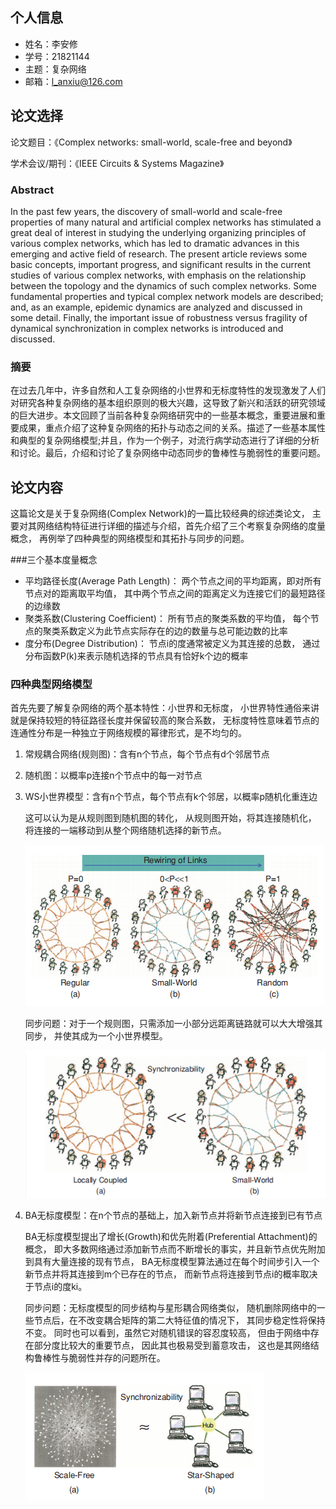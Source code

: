 ﻿## 个人信息
- 姓名：李安修
- 学号：21821144
- 主题：复杂网络
- 邮箱：l_anxiu@126.com
## 论文选择
论文题目：《Complex networks: small-world, scale-free and beyond》

学术会议/期刊：《IEEE Circuits & Systems Magazine》

### Abstract
In the past few years, the discovery of small-world and scale-free properties of many natural and artificial complex networks has stimulated a great deal of interest in studying the underlying organizing principles of various complex networks, which has led to dramatic advances in this emerging and active field of research. The present article reviews some basic concepts, important progress, and significant results in the current studies of various complex networks, with emphasis on the relationship between the topology and the dynamics of such complex networks. Some fundamental properties and typical complex network models are described; and, as an example, epidemic dynamics are analyzed and discussed in some detail. Finally, the important issue of robustness versus fragility of dynamical synchronization in complex networks is introduced and discussed.

### 摘要
在过去几年中，许多自然和人工复杂网络的小世界和无标度特性的发现激发了人们对研究各种复杂网络的基本组织原则的极大兴趣，这导致了新兴和活跃的研究领域的巨大进步。本文回顾了当前各种复杂网络研究中的一些基本概念，重要进展和重要成果，重点介绍了这种复杂网络的拓扑与动态之间的关系。描述了一些基本属性和典型的复杂网络模型;并且，作为一个例子，对流行病学动态进行了详细的分析和讨论。最后，介绍和讨论了复杂网络中动态同步的鲁棒性与脆弱性的重要问题。

## 论文内容
这篇论文是关于复杂网络(Complex Network)的一篇比较经典的综述类论文，
主要对其网络结构特征进行详细的描述与介绍，首先介绍了三个考察复杂网络的度量概念，
再例举了四种典型的网络模型和其拓扑与同步的问题。

###三个基本度量概念
- 平均路径长度(Average Path Length)：
两个节点之间的平均距离，即对所有节点对的距离取平均值，
其中两个节点之间的距离定义为连接它们的最短路径的边缘数
- 聚类系数(Clustering Coefficient)：
所有节点的聚类系数的平均值，
每个节点的聚类系数定义为此节点实际存在的边的数量与总可能边数的比率
- 度分布(Degree Distribution)：
节点i的度通常被定义为其连接的总数，
通过分布函数P(k)来表示随机选择的节点具有恰好k个边的概率

### 四种典型网络模型
首先先要了解复杂网络的两个基本特性：小世界和无标度，
小世界特性通俗来讲就是保持较短的特征路径长度并保留较高的聚合系数，
无标度特性意味着节点的连通性分布是一种独立于网络规模的幂律形式，是不均匀的。

1. 常规耦合网络(规则图)：含有n个节点，每个节点有d个邻居节点

1. 随机图：以概率p连接n个节点中的每一对节点

1. WS小世界模型：含有n个节点，每个节点有k个邻居，以概率p随机化重连边

    这可以认为是从规则图到随机图的转化，
    从规则图开始，将其连接随机化，
    将连接的一端移动到从整个网络随机选择的新节点。

    ![](01.png "WS小世界模型算法示意图")

	同步问题：对于一个规则图，只需添加一小部分远距离链路就可以大大增强其同步，
	并使其成为一个小世界模型。

	 ![](02.png "小世界模型同步问题")

1. BA无标度模型：在n个节点的基础上，加入新节点并将新节点连接到已有节点

	BA无标度模型提出了增长(Growth)和优先附着(Preferential Attachment)的概念，
    即大多数网络通过添加新节点而不断增长的事实，并且新节点优先附加到具有大量连接的现有节点，
    BA无标度模型算法通过在每个时间步引入一个新节点并将其连接到m个已存在的节点，
    而新节点将连接到节点i的概率取决于节点i的度ki。

    同步问题：无标度模型的同步结构与星形耦合网络类似，
    随机删除网络中的一些节点后，在不改变耦合矩阵的第二大特征值的情况下，
    其同步稳定性将保持不变。
	同时也可以看到，虽然它对随机错误的容忍度较高，
	但由于网络中存在部分度比较大的重要节点，
	因此其也极易受到蓄意攻击，
	这也是其网络结构鲁棒性与脆弱性并存的问题所在。

	 ![](03.png "无标度模型同步问题")
